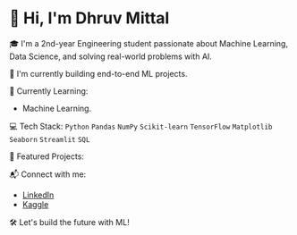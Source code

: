 # 👋 Hi, I'm Dhruv Mittal

🎓 I'm a 2nd-year Engineering student passionate about Machine Learning, Data Science, and solving real-world problems with AI.

🚀 I'm currently building end-to-end ML projects.

🧠 Currently Learning:
- Machine Learning.

💻 Tech Stack:
`Python` `Pandas` `NumPy` `Scikit-learn` `TensorFlow` `Matplotlib` `Seaborn` `Streamlit` `SQL`

📂 Featured Projects:


📬 Connect with me:
- [LinkedIn](https://www.linkedin.com/in/dhruv-mittal-a701b1330/)
- [Kaggle](https://www.kaggle.com/mittaldhruv41)

🛠️ Let's build the future with ML!
